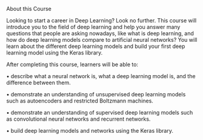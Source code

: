 About this Course

Looking to start a career in Deep Learning? Look no further. This course will introduce you to the field of deep learning and help you answer many questions that people are asking nowadays, like what is deep learning, and how do deep learning models compare to artificial neural networks? You will learn about the different deep learning models and build your first deep learning model using the Keras library.

After completing this course, learners will be able to: 

• describe what a neural network is, what a deep learning model is, and the difference between them. 

• demonstrate an understanding of unsupervised deep learning models such as autoencoders and restricted Boltzmann machines.

• demonstrate an understanding of supervised deep learning models such as convolutional neural networks and recurrent networks. 

• build deep learning models and networks using the Keras library.
